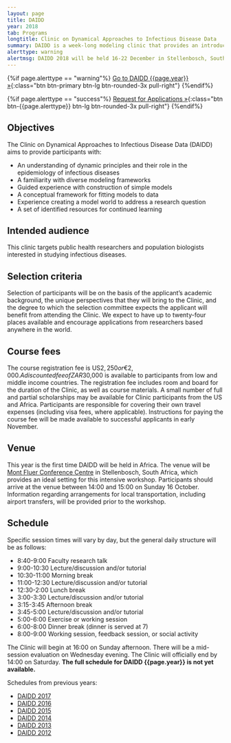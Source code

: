 ```yaml
---
layout: page
title: DAIDD
year: 2018
tab: Programs
longtitle: Clinic on Dynamical Approaches to Infectious Disease Data
summary: DAIDD is a week-long modeling clinic that provides an introduction to dynamical models used in the study of infectious disease dynamics. Instruction focuses on the conceptual foundations of modeling and model formulation for infectious disease research.
alerttype: warning
alertmsg: DAIDD 2018 will be held 16-22 December in Stellenbosch, South Africa. The application is now closed.
---
```


{%if page.alerttype == "warning"%}
[Go to DAIDD {{page.year}} »](http://www.ici3d.org/DAIDD{{page.year}}/ "DAIDD {{page.year}}"){:class="btn btn-primary btn-lg btn-rounded-3x pull-right"}
{%endif%}


{%if page.alerttype == "success"%}
[Request for Applications »](./rfa "Request for Applications"){:class="btn btn-{{page.alerttype}} btn-lg btn-rounded-3x pull-right"}
{%endif%}

## Objectives

The Clinic on Dynamical Approaches to Infectious Disease Data (DAIDD) aims to provide participants with:

-	An understanding of dynamic principles and their role in the epidemiology of infectious diseases
-	A familiarity with diverse modeling frameworks
-	Guided experience with construction of simple models
-	A conceptual framework for fitting models to data
-	Experience creating a model world to address a research question
-	A set of identified resources for continued learning

## Intended audience

This clinic targets public health researchers and population biologists interested in studying infectious diseases.

## Selection criteria

Selection of participants will be on the basis of the applicant’s academic background, the unique perspectives that they will bring to the Clinic, and the degree to which the selection committee expects the applicant will benefit from attending the Clinic. We expect to have up to twenty-four places available and encourage applications from researchers based anywhere in the world.

## Course fees

The course registration fee is US$2,250 or €2,000. A discounted fee of ZAR$30,000 is available to participants from low and middle income countries. The registration fee includes room and board for the duration of the Clinic, as well as course materials. A small number of full and partial scholarships may be available for Clinic participants from the US and Africa. Participants are responsible for covering their own travel expenses (including visa fees, where applicable). Instructions for paying the course fee will be made available to successful applicants in early November.

## Venue

This year is the first time DAIDD will be held in Africa. The venue will be [Mont Fluer Conference Centre](http://montfleur.co.za/) in Stellenbosch, South Africa, which provides an ideal setting for this intensive workshop. Participants should arrive at the venue between 14:00 and 15:00 on Sunday 16 October. Information regarding arrangements for local transportation, including airport transfers, will be provided prior to the workshop.

## Schedule

Specific session times will vary by day, but the general daily structure will be as follows:

- 8:40-9:00 Faculty research talk
- 9:00-10:30 Lecture/discussion and/or tutorial
- 10:30-11:00 Morning break
- 11:00-12:30 Lecture/discussion and/or tutorial
- 12:30-2:00 Lunch break
- 3:00-3:30 Lecture/discussion and/or tutorial
- 3:15-3:45 Afternoon break
- 3:45-5:00 Lecture/discussion and/or tutorial
- 5:00-6:00 Exercise or working session
- 6:00-8:00 Dinner break (dinner is served at 7)
- 8:00-9:00 Working session, feedback session, or social activity

The Clinic will begin at 16:00 on Sunday afternoon. There will be a mid-session evaluation on Wednesday evening. The Clinic will officially end by 14:00 on Saturday. **The full schedule for DAIDD {{page.year}} is not yet available.**

Schedules from previous years:

- [DAIDD 2017](./schedule/2017 "DAIDD 2017 schedule")
- [DAIDD 2016](./schedule/2016 "DAIDD 2016 schedule")
- [DAIDD 2015](./schedule/2015 "DAIDD 2015 schedule")
- [DAIDD 2014](./schedule/2014 "DAIDD 2014 schedule")
- [DAIDD 2013](./schedule/2013 "DAIDD 2013 schedule")
- [DAIDD 2012](http://lalashan.mcmaster.ca/theobio/mmed/index.php/2012_DAIDD_Schedule "DAIDD 2012 schedule")
